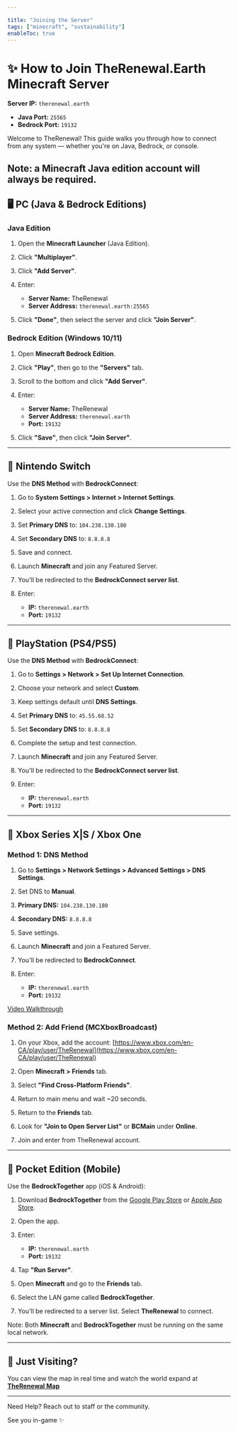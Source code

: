 ```yaml
---

title: "Joining the Server"
tags: ["minecraft", "sustainability"]
enableToc: true
---
```


# ✨ How to Join **TheRenewal.Earth** Minecraft Server

**Server IP:** `therenewal.earth`

* **Java Port:** `25565`
* **Bedrock Port:** `19132`

Welcome to TheRenewal! This guide walks you through how to connect from any system — whether you're on Java, Bedrock, or console.

Note: a Minecraft Java edition account will always be required.
---

## 🖥️ PC (Java & Bedrock Editions)

### Java Edition

1. Open the **Minecraft Launcher** (Java Edition).
2. Click **"Multiplayer"**.
3. Click **"Add Server"**.
4. Enter:

   * **Server Name:** TheRenewal
   * **Server Address:** `therenewal.earth:25565`
5. Click **"Done"**, then select the server and click **"Join Server"**.

### Bedrock Edition (Windows 10/11)

1. Open **Minecraft Bedrock Edition**.
2. Click **"Play"**, then go to the **"Servers"** tab.
3. Scroll to the bottom and click **"Add Server"**.
4. Enter:

   * **Server Name:** TheRenewal
   * **Server Address:** `therenewal.earth`
   * **Port:** `19132`
5. Click **"Save"**, then click **"Join Server"**.

---

## 🌟 Nintendo Switch

Use the **DNS Method** with **BedrockConnect**:

1. Go to **System Settings > Internet > Internet Settings**.
2. Select your active connection and click **Change Settings**.
3. Set **Primary DNS** to: `104.238.130.180`
4. Set **Secondary DNS** to: `8.8.8.8`
5. Save and connect.
6. Launch **Minecraft** and join any Featured Server.
7. You'll be redirected to the **BedrockConnect server list**.
8. Enter:

   * **IP:** `therenewal.earth`
   * **Port:** `19132`

---

## 🌿 PlayStation (PS4/PS5)

Use the **DNS Method** with **BedrockConnect**:

1. Go to **Settings > Network > Set Up Internet Connection**.
2. Choose your network and select **Custom**.
3. Keep settings default until **DNS Settings**.
4. Set **Primary DNS** to: `45.55.68.52`
5. Set **Secondary DNS** to: `8.8.8.8`
6. Complete the setup and test connection.
7. Launch **Minecraft** and join any Featured Server.
8. You'll be redirected to the **BedrockConnect server list**.
9. Enter:

   * **IP:** `therenewal.earth`
   * **Port:** `19132`

---

## 🍌 Xbox Series X|S / Xbox One

### Method 1: DNS Method

1. Go to **Settings > Network Settings > Advanced Settings > DNS Settings**.
2. Set DNS to **Manual**.
3. **Primary DNS:** `104.238.130.180`
4. **Secondary DNS:** `8.8.8.8`
5. Save settings.
6. Launch **Minecraft** and join a Featured Server.
7. You'll be redirected to **BedrockConnect**.
8. Enter:

   * **IP:** `therenewal.earth`
   * **Port:** `19132`

[Video Walkthrough](https://www.youtube.com/watch?v=g8mHvasVHMs)

### Method 2: Add Friend (MCXboxBroadcast)

1. On your Xbox, add the account:
   [https://www.xbox.com/en-CA/play/user/TheRenewal](https://www.xbox.com/en-CA/play/user/TheRenewal)

2. Open **Minecraft > Friends** tab.

3. Select **"Find Cross-Platform Friends"**.

4. Return to main menu and wait \~20 seconds.

5. Return to the **Friends** tab.

6. Look for **"Join to Open Server List"** or **BCMain** under **Online**.

7. Join and enter from TheRenewal account.

---

## 📱 Pocket Edition (Mobile)

Use the **BedrockTogether** app (iOS & Android):

1. Download **BedrockTogether** from the [Google Play Store](https://play.google.com/store/apps/details?id=games.mine.bedrocktogether) or [Apple App Store](https://apps.apple.com/us/app/bedrocktogether/id1534593376).
2. Open the app.
3. Enter:

   * **IP:** `therenewal.earth`
   * **Port:** `19132`
4. Tap **"Run Server"**.
5. Open **Minecraft** and go to the **Friends** tab.
6. Select the LAN game called **BedrockTogether**.
7. You’ll be redirected to a server list. Select **TheRenewal** to connect.

Note: Both **Minecraft** and **BedrockTogether** must be running on the same local network.

---

## 🚀 Just Visiting?

You can view the map in real time and watch the world expand at **[TheRenewal Map](http://therenewal.earth:25109/)**

---

Need Help? Reach out to staff or the community.

See you in-game ✨
